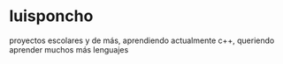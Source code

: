 # luisponcho 
proyectos escolares y de más,
aprendiendo actualmente c++,
queriendo aprender muchos más lenguajes 

